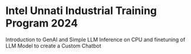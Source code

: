 # Intel Unnati Industrial Training Program 2024
Introduction to GenAI and Simple LLM Inference on CPU and finetuning of LLM Model to create a Custom Chatbot
